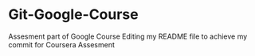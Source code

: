 # Git-Google-Course
Assesment part of Google Course
Editing my README file to achieve my commit for Coursera Assesment
